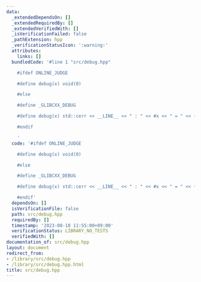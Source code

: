 ```yaml
---
data:
  _extendedDependsOn: []
  _extendedRequiredBy: []
  _extendedVerifiedWith: []
  _isVerificationFailed: false
  _pathExtension: hpp
  _verificationStatusIcon: ':warning:'
  attributes:
    links: []
  bundledCode: '#line 1 "src/debug.hpp"

    #ifdef ONLINE_JUDGE

    #define debug(x) void(0)

    #else

    #define _GLIBCXX_DEBUG

    #define debug(x) std::cerr << __LINE__ << " : " << #x << " = " << (x) << std::endl

    #endif

    '
  code: '#ifdef ONLINE_JUDGE

    #define debug(x) void(0)

    #else

    #define _GLIBCXX_DEBUG

    #define debug(x) std::cerr << __LINE__ << " : " << #x << " = " << (x) << std::endl

    #endif'
  dependsOn: []
  isVerificationFile: false
  path: src/debug.hpp
  requiredBy: []
  timestamp: '2023-08-18 11:55:00+09:00'
  verificationStatus: LIBRARY_NO_TESTS
  verifiedWith: []
documentation_of: src/debug.hpp
layout: document
redirect_from:
- /library/src/debug.hpp
- /library/src/debug.hpp.html
title: src/debug.hpp
---
```

